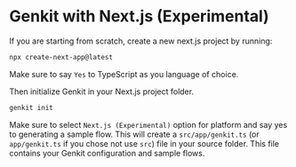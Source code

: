 # Genkit with Next.js (Experimental)

If you are starting from scratch, create a new next.js project by running:

```bash
npx create-next-app@latest
```

Make sure to say `Yes` to TypeScript as you language of choice.

Then initialize Genkit in your Next.js project folder.

```bash
genkit init
```

Make sure to select `Next.js (Experimental)` option for platform and say yes to generating a sample flow. This will create a `src/app/genkit.ts` (or `app/genkit.ts` if you chose not use `src`) file  in your source folder. This file contains your Genkit configuration and sample flows.
